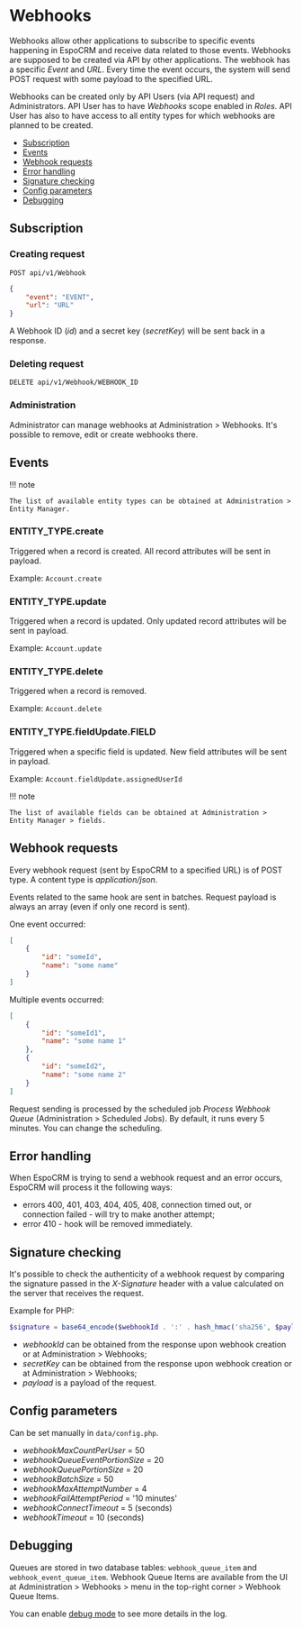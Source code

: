# Webhooks

Webhooks allow other applications to subscribe to specific events happening in EspoCRM and receive data related to those events. Webhooks are supposed to be created via API by other applications. The webhook has a specific *Event* and *URL*. Every time the event occurs, the system will send POST request with some payload to the specified URL.

Webhooks can be created only by API Users (via API request) and Administrators. API User has to have *Webhooks* scope enabled in *Roles*. API User has also to have access to all entity types for which webhooks are planned to be created.

* [Subscription](#subscription)
* [Events](#events)
* [Webhook requests](#webhook-requests)
* [Error handling](#error-handling)
* [Signature checking](#signature-checking)
* [Config parameters](#config-parameters)
* [Debugging](#debugging)

## Subscription

### Creating request

`POST api/v1/Webhook`

```json
{
    "event": "EVENT",
    "url": "URL"
}
```

A Webhook ID (*id*) and a secret key (*secretKey*) will be sent back in a response.


### Deleting request

`DELETE api/v1/Webhook/WEBHOOK_ID`

### Administration

Administrator can manage webhooks at Administration > Webhooks. It's possible to remove, edit or create webhooks there.

## Events

!!! note

    The list of available entity types can be obtained at Administration > Entity Manager.

### ENTITY_TYPE.create

Triggered when a record is created. All record attributes will be sent in payload.

Example: `Account.create`

### ENTITY_TYPE.update

Triggered when a record is updated. Only updated record attributes will be sent in payload.

Example: `Account.update`

### ENTITY_TYPE.delete

Triggered when a record is removed.

Example: `Account.delete`

### ENTITY_TYPE.fieldUpdate.FIELD

Triggered when a specific field is updated. New field attributes will be sent in payload.

Example: `Account.fieldUpdate.assignedUserId`

!!! note

    The list of available fields can be obtained at Administration > Entity Manager > fields.


## Webhook requests

Every webhook request (sent by EspoCRM to a specified URL) is of POST type. A content type is *application/json*.

Events related to the same hook are sent in batches. Request payload is always an array (even if only one record is sent).

One event occurred:

```json
[
    {
        "id": "someId",
        "name": "some name"
    }
]
```

Multiple events occurred:

```json
[
    {
        "id": "someId1",
        "name": "some name 1"
    },
    {
        "id": "someId2",
        "name": "some name 2"
    }
]
```

Request sending is processed by the scheduled job *Process Webhook Queue* (Administration > Scheduled Jobs). By default, it runs every 5 minutes. You can change the scheduling.

## Error handling

When EspoCRM is trying to send a webhook request and an error occurs, EspoCRM will process it the following ways:

* errors 400, 401, 403, 404, 405, 408, connection timed out, or connection failed - will try to make another attempt;
* error 410 - hook will be removed immediately.

## Signature checking

It's possible to check the authenticity of a webhook request by comparing the signature passed in the *X-Signature* header with a value calculated on the server that receives the request.

Example for PHP:

```php
$signature = base64_encode($webhookId . ':' . hash_hmac('sha256', $payload, $secretKey, true));
```

* *webhookId* can be obtained from the response upon webhook creation or at Administration > Webhooks;
* *secretKey* can be obtained from the response upon webhook creation or at Administration > Webhooks;
* *payload* is a payload of the request.


## Config parameters

Can be set manually in `data/config.php`.

* *webhookMaxCountPerUser* = 50
* *webhookQueueEventPortionSize* = 20
* *webhookQueuePortionSize* = 20
* *webhookBatchSize* = 50
* *webhookMaxAttemptNumber* = 4
* *webhookFailAttemptPeriod* = '10 minutes'
* *webhookConnectTimeout* = 5 (seconds)
* *webhookTimeout* = 10 (seconds)

## Debugging

Queues are stored in two database tables: `webhook_queue_item` and `webhook_event_queue_item`. Webhook Queue Items are available from the UI at Administration > Webhooks > menu in the top-right corner > Webhook Queue Items.

You can enable [debug mode](troubleshooting.md#debug-mode) to see more details in the log.
